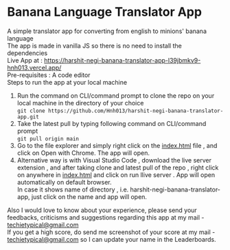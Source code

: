 # Banana Language Translator App    
A simple translator app for converting from english to minions' banana language    
The app is made in vanilla JS so there is no need to install the dependencies    
Live App at : https://harshit-negi-banana-translator-app-l39jbmkv9-hnh013.vercel.app/   
Pre-requisites : A code editor    
Steps to run the app at your local machine

1. Run the command on CLI/command prompt to clone the repo on your local machine in the directory of your choice    
 `git clone https://github.com/Hnh013/harshit-negi-banana-translator-app.git`
2. Take the latest pull by typing following command on CLI/command prompt    
  `git pull origin main`
3. Go to the file explorer and simply right click on the [index.html](https://github.com/Hnh013/harshit-negi-banana-translator-app/blob/main/index.html) file , and click on Open with Chrome. The app will open.
4. Alternative way is with Visual Studio Code , download the live server extension , and after taking clone and latest pull of the repo , right click on anywhere in [index.html](https://github.com/Hnh013/harshit-negi-banana-translator-app/blob/main/index.html) and click on run llive server . App will open automatically on default browser.   
In case it shows name of directory , i.e. harshit-negi-banana-translator-app, just click on the name and app will open.    

Also I would love to know about your experience, please send your feedbacks, criticisms and suggestions regarding this app at my mail - techietypical@gmail.com    
If you get a high score, do send me screenshot of your score at my mail - techietypical@gmail.com so I can update your name in the Leaderboards.




